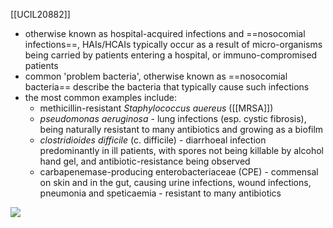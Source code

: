 [[UCIL20882]]

- otherwise known as hospital-acquired infections and ==nosocomial infections==, HAIs/HCAIs typically occur as a result of micro-organisms being carried by patients entering a hospital, or immuno-compromised patients
- common 'problem bacteria', otherwise known as ==nosocomial bacteria== describe the bacteria that typically cause such infections
- the most common examples include:
	- methicillin-resistant *Staphylococcus auereus* ([[MRSA]])
	- *pseudomonas aeruginosa* - lung infections (esp. cystic fibrosis), being naturally resistant to many antibiotics and growing as a biofilm
	- *clostridioides difficile* (c. difficile) - diarrhoeal infection predominantly in ill patients, with spores not being killable by alcohol hand gel, and antibiotic-resistance being observed
	- carbapenemase-producing enterobacteriaceae (CPE) - commensal on skin and in the gut, causing urine infections, wound infections, pneumonia and speticaemia - resistant to many antibiotics

![](https://i.imgur.com/S1ZVVul.png)
